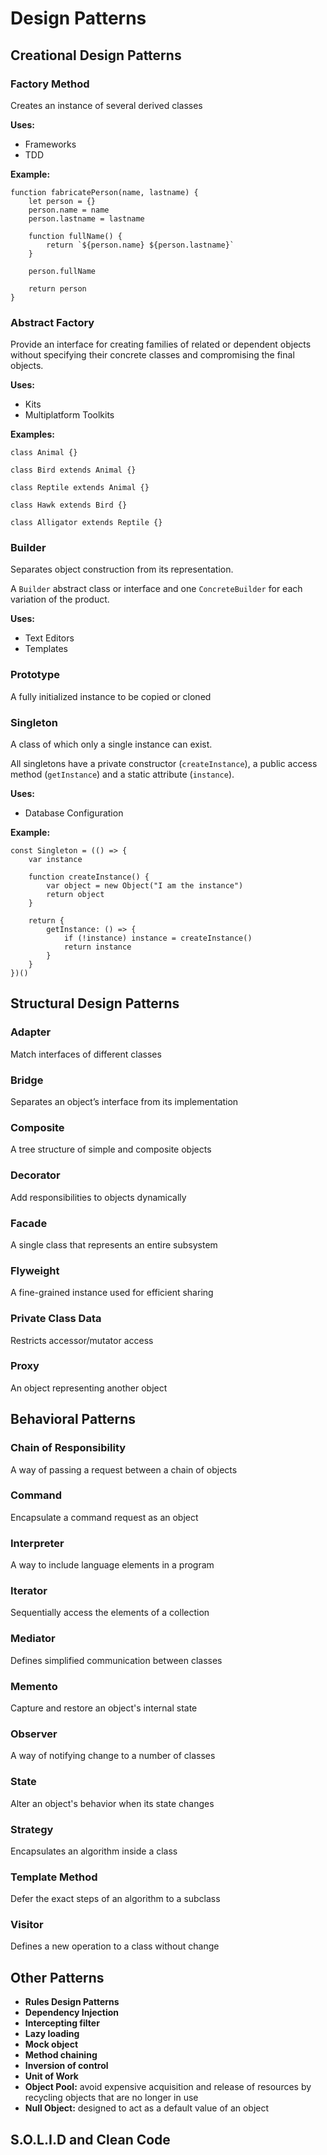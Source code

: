 # Design Patterns

## Creational Design Patterns

###  Factory Method

Creates an instance of several derived classes

**Uses:**
- Frameworks
- TDD

**Example:**

    function fabricatePerson(name, lastname) {
        let person = {}
        person.name = name
        person.lastname = lastname
            
        function fullName() {
    	    return `${person.name} ${person.lastname}`
        }

		person.fullName
        
        return person
    }

###  Abstract Factory

Provide an interface for creating families of related or dependent objects without specifying their concrete classes and compromising the final objects.

**Uses:**
- Kits
- Multiplatform Toolkits

**Examples:**

    class Animal {}

	class Bird extends Animal {}

	class Reptile extends Animal {}
	
	class Hawk extends Bird {}

	class Alligator extends Reptile {}

###  Builder

Separates object construction from its representation. 

A `Builder` abstract class or interface and one `ConcreteBuilder` for each variation of the product.

**Uses:**
- Text Editors
- Templates

###  Prototype

A fully initialized instance to be copied or cloned

###  Singleton

A class of which only a single instance can exist. 

All singletons have a private constructor (`createInstance`), a public access method (`getInstance`) and a static attribute (`instance`).

**Uses:**
- Database Configuration

**Example:**

    const Singleton = (() => {
        var instance
    
        function createInstance() {
            var object = new Object("I am the instance")
            return object
        }
    
        return {
            getInstance: () => {
                if (!instance) instance = createInstance()
                return instance
        	}
        }
    })()

## Structural Design Patterns

### Adapter

Match interfaces of different classes

### Bridge

Separates an object’s interface from its implementation

### Composite

A tree structure of simple and composite objects

### Decorator

Add responsibilities to objects dynamically

### Facade

A single class that represents an entire subsystem

### Flyweight

A fine-grained instance used for efficient sharing

### Private Class Data

Restricts accessor/mutator access

### Proxy

An object representing another object

## Behavioral Patterns

### Chain of Responsibility

A way of passing a request between a chain of objects

### Command

Encapsulate a command request as an object

### Interpreter

A way to include language elements in a program

### Iterator

Sequentially access the elements of a collection

### Mediator

Defines simplified communication between classes

### Memento

Capture and restore an object's internal state

### Observer

A way of notifying change to a number of classes

### State

Alter an object's behavior when its state changes

### Strategy

Encapsulates an algorithm inside a class

### Template Method

Defer the exact steps of an algorithm to a subclass

### Visitor

Defines a new operation to a class without change


## Other Patterns

-   **Rules Design Patterns**
-   **Dependency Injection**
-   **Intercepting filter**
-   **Lazy loading**
-   **Mock object**
-   **Method chaining**
-   **Inversion of control**
-   **Unit of Work**
-   **Object Pool:** avoid expensive acquisition and release of resources by recycling objects that are no longer in use
- **Null Object:** designed to act as a default value of an object

## S.O.L.I.D and Clean Code
<!--stackedit_data:
eyJoaXN0b3J5IjpbLTE0NjMyODg2ODEsNDYwNTU3NTgwXX0=
-->